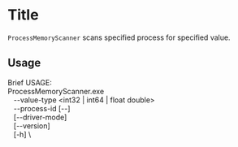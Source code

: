 # Title

`ProcessMemoryScanner` scans specified process for specified value.

## Usage

Brief USAGE: \
ProcessMemoryScanner.exe <command> <value> \
&nbsp;&nbsp;&nbsp;--value-type <int32 | int64 | float double> \
&nbsp;&nbsp;&nbsp;--process-id <id> [--] \
&nbsp;&nbsp;&nbsp;[--driver-mode] \
&nbsp;&nbsp;&nbsp;[--version] \
&nbsp;&nbsp;&nbsp;[-h]  \
